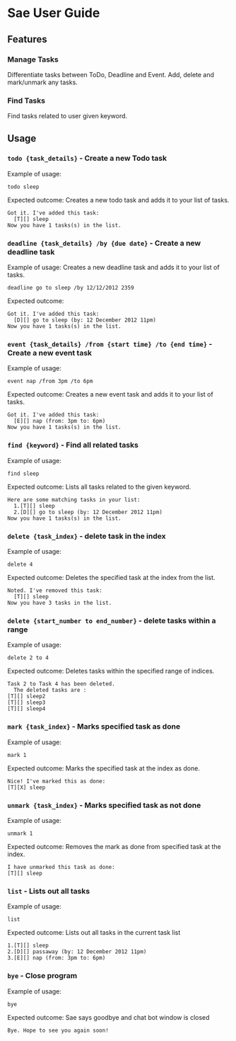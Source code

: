 # Sae User Guide

## Features 

### Manage Tasks

Differentiate tasks between ToDo, Deadline and Event.
Add, delete and mark/unmark any tasks.

### Find Tasks

Find tasks related to user given keyword.

## Usage

### `todo {task_details}` - Create a new Todo task

Example of usage: 

`todo sleep`

Expected outcome: Creates a new todo task and adds it to your list of tasks.

```
Got it. I've added this task:
  [T][] sleep
Now you have 1 tasks(s) in the list.
```

### `deadline {task_details} /by {due date}` - Create a new deadline task

Example of usage: Creates a new deadline task and adds it to your list of tasks.

`deadline go to sleep /by 12/12/2012 2359`

Expected outcome:

```
Got it. I've added this task:
  [D][] go to sleep (by: 12 December 2012 11pm)
Now you have 1 tasks(s) in the list.
```

### `event {task_details} /from {start time} /to {end time}` - Create a new event task

Example of usage: 

`event nap /from 3pm /to 6pm`

Expected outcome: Creates a new event task and adds it to your list of tasks.

```
Got it. I've added this task:
  [E][] nap (from: 3pm to: 6pm)
Now you have 1 tasks(s) in the list.
```

### `find {keyword}` - Find all related tasks

Example of usage: 

`find sleep`

Expected outcome: Lists all tasks related to the given keyword.

```
Here are some matching tasks in your list:
  1.[T][] sleep
  2.[D][] go to sleep (by: 12 December 2012 11pm)
Now you have 1 tasks(s) in the list.
```

### `delete {task_index}` - delete task in the index

Example of usage: 

`delete 4`

Expected outcome: Deletes the specified task at the index from the list.

```
Noted. I've removed this task:
  [T][] sleep
Now you have 3 tasks in the list.
```

### `delete {start_number to end_number}` - delete tasks within a range

Example of usage:

`delete 2 to 4`

Expected outcome: Deletes tasks within the specified range of indices.

```
Task 2 to Task 4 has been deleted.
  The deleted tasks are :
[T][] sleep2
[T][] sleep3
[T][] sleep4
```

### `mark {task_index}` - Marks specified task as done

Example of usage: 

`mark 1`

Expected outcome: Marks the specified task at the index as done.

```
Nice! I've marked this as done:
[T][X] sleep
```
### `unmark {task_index}` - Marks specified task as not done

Example of usage: 

`unmark 1`

Expected outcome: Removes the mark as done from specified task at the index.

```
I have unmarked this task as done:
[T][] sleep
```

### `list` - Lists out all tasks

Example of usage: 

`list`

Expected outcome: Lists out all tasks in the current task list

```
1.[T][] sleep
2.[D][] passaway (by: 12 December 2012 11pm)
3.[E][] nap (from: 3pm to: 6pm)
```


### `bye` - Close program

Example of usage: 

`bye`

Expected outcome: Sae says goodbye and chat bot window is closed

```
Bye. Hope to see you again soon!
```
